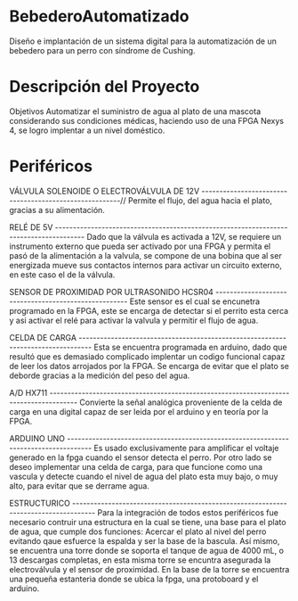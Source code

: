 # BebederoAutomatizado
Diseño e implantación de un sistema digital para la automatización de un bebedero para un perro con síndrome de Cushing.

# Descripción del Proyecto

Objetivos
Automatizar el suministro de agua al plato de una mascota considerando sus condiciones médicas, haciendo uso de una FPGA Nexys 4, se logro implentar a un nivel doméstico.

# Periféricos

VÁLVULA SOLENOIDE O ELECTROVÁLVULA DE 12V -------------------------------------------------------//
Permite el flujo, del agua hacia el plato, gracias a su alimentación.

RELÉ DE 5V --------------------------------------------------------------------------------------
Dado que la válvula es activada a 12V, se requiere un instrumento externo que pueda ser activado por una FPGA y permita el pasó de la alimentación a la valvula, se compone de una bobina que al ser energizada mueve sus contactos internos para activar un circuito externo, en este caso el de la válvula.

SENSOR DE PROXIMIDAD POR ULTRASONIDO HCSR04 -----------------------------------------------------
Este sensor es el cual se encunetra programado en la FPGA, este se encarga de detectar si el perrito esta cerca y asi activar el relé para activar la valvula y permitir el flujo de agua.

CELDA DE CARGA ---------------------------------------------------------------------------------
Esta se encuentra programada en arduino, dado que resultó que es demasiado complicado implentar un codigo funcional capaz de leer los datos arrojados por la FPGA. Se encarga de evitar que el plato se deborde gracias a la medición del peso del agua.

A/D HX711 --------------------------------------------------------------------------------------
Convierte la señal analógica proveniente de la celda de carga en una digital capaz de ser leida por el arduino y en teoría por la FPGA.

ARDUINO UNO -------------------------------------------------------------------------------------
Es usado exclusivamente para amplificar el voltaje generado en la fpga cuando el sensor detecta el perro. Por otro lado se deseo implementar una celda de carga, para que funcione como una vascula y detecte cuando el nivel de agua del plato esta muy bajo, o muy alto, para evitar que se derrame agua.

ESTRUCTURICO ------------------------------------------------------------------------------------
Para la integración de todos estos periféricos fue necesario contruir una estructura en la cual se tiene, una base para el plato de agua, que cumple dos funciones: Acercar el plato al nivel del perro evitando qaue esfuerce la espalda y ser la base de la bascula. Así mismo, se encuentra una torre donde se soporta el tanque de agua de 4000 mL, o 13 descargas completas, en esta misma torre se encuntra asegurada la electroválvula y el sensor de proximidad. En la base de la torre se encuentra una pequeña estanteria donde se ubica la fpga, una protoboard y el arduino.

